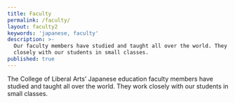 ```yaml
---
title: Faculty
permalink: /faculty/
layout: faculty2
keywords: 'japanese, faculty'
description: >-
  Our faculty members have studied and taught all over the world. They work
  closely with our students in small classes.
published: true
---
```

The College of Liberal Arts’ Japanese education faculty members have studied and taught all over the world. They work closely with our students in small classes.
